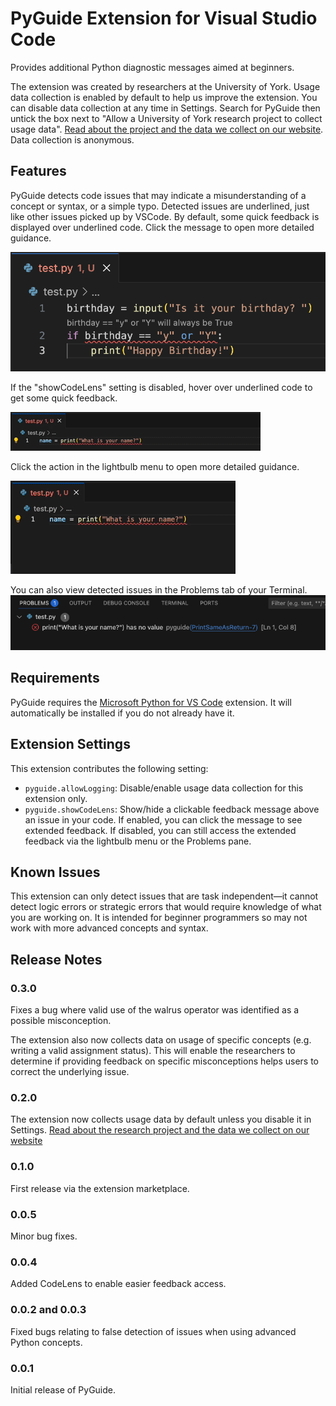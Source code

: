 # PyGuide Extension for Visual Studio Code

Provides additional Python diagnostic messages aimed at beginners.

The extension was created by researchers at the University of York. Usage data collection is enabled by default to help us improve the extension. You can disable data collection at any time in Settings. Search for PyGuide then untick the box next to "Allow a University of York research project to collect usage data". [Read about the project and the data we collect on our website](https://supportive-ide.hosted.york.ac.uk/participate.html). Data collection is anonymous. 

## Features

PyGuide detects code issues that may indicate a misunderstanding of a concept or syntax, or a simple typo. Detected issues are underlined, just like other issues picked up by VSCode. By default, some quick feedback is displayed over underlined code. Click the message to open more detailed guidance.

![A brief feedback message is displayed over underlined code](images/codelens.png)

If the "showCodeLens" setting is disabled, hover over underlined code to get some quick feedback.

![Hover over underlined code to see a brief feedback message](images/hover.gif)

Click the action in the lightbulb menu to open more detailed guidance.

![Click the action in the lightbulb menu to open more detailed guidance in your browser](images/lightbulb.gif)

You can also view detected issues in the Problems tab of your Terminal.
![Detected issues are listed in the problems pane in the terminal](images/problems.png)

## Requirements

PyGuide requires the [Microsoft Python for VS Code](https://marketplace.visualstudio.com/items?itemName=ms-python.python) extension. It will automatically be installed if you do not already have it.

## Extension Settings

This extension contributes the following setting:

* `pyguide.allowLogging`: Disable/enable usage data collection for this extension only. 
* `pyguide.showCodeLens`: Show/hide a clickable feedback message above an issue in your code. If enabled, you can click the message to see extended feedback. If disabled, you can still access the extended feedback via the lightbulb menu or the Problems pane.

## Known Issues

This extension can only detect issues that are task independent—it cannot detect logic errors or strategic errors that would require knowledge of what you are working on. It is intended for beginner programmers so may not work with more advanced concepts and syntax.

## Release Notes

### 0.3.0
Fixes a bug where valid use of the walrus operator was identified as a possible misconception. 

The extension also now collects data on usage of specific concepts (e.g. writing a valid assignment status). This will enable the researchers to determine if providing feedback on specific misconceptions helps users to correct the underlying issue.

### 0.2.0
The extension now collects usage data by default unless you disable it in Settings. [Read about the research project and the data we collect on our website](https://supportive-ide.hosted.york.ac.uk/participate.html)

### 0.1.0
First release via the extension marketplace.

### 0.0.5
Minor bug fixes.

### 0.0.4
Added CodeLens to enable easier feedback access.

### 0.0.2 and 0.0.3
Fixed bugs relating to false detection of issues when using advanced Python concepts.

### 0.0.1
Initial release of PyGuide.

